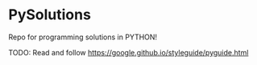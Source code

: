 # PySolutions

Repo for programming solutions in PYTHON!

TODO: Read and follow https://google.github.io/styleguide/pyguide.html
